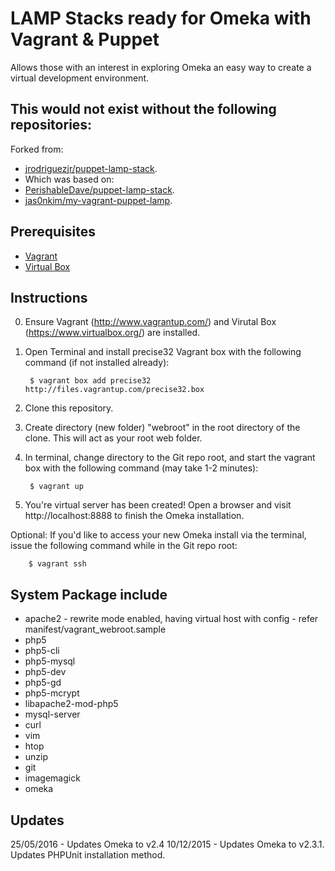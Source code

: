 # LAMP Stacks ready for Omeka with Vagrant & Puppet

Allows those with an interest in exploring Omeka an easy way to create a virtual development environment.

## This would not exist without the following repositories:
Forked from:
* [jrodriguezjr/puppet-lamp-stack](https://github.com/jrodriguezjr/puppet-lamp-stack).
* Which was based on:
* [PerishableDave/puppet-lamp-stack](https://github.com/PerishableDave/puppet-lamp-stack).
* [jas0nkim/my-vagrant-puppet-lamp](https://github.com/jas0nkim/my-vagrant-puppet-lamp).

## Prerequisites
* [Vagrant](http://www.vagrantup.com/)
* [Virtual Box](https://www.virtualbox.org/)

## Instructions
0. Ensure Vagrant (http://www.vagrantup.com/) and Virutal Box (https://www.virtualbox.org/) are installed.
1. Open Terminal and install precise32 Vagrant box with the following command (if not installed already):

        $ vagrant box add precise32 http://files.vagrantup.com/precise32.box

2. Clone this repository.
3. Create directory (new folder) "webroot" in the root directory of the clone. This will act as your root web folder.
4. In terminal, change directory to the Git repo root, and start the vagrant box with the following command (may take 1-2 minutes):

        $ vagrant up

5. You're virtual server has been created! Open a browser and visit http://localhost:8888 to finish the Omeka installation.


Optional: If you'd like to access your new Omeka install via the terminal, issue the following command while in the Git repo root:

        $ vagrant ssh
        


## System Package include

* apache2 - rewrite mode enabled, having virtual host with config - refer manifest/vagrant_webroot.sample
* php5
* php5-cli
* php5-mysql
* php5-dev
* php5-gd
* php5-mcrypt
* libapache2-mod-php5
* mysql-server
* curl
* vim
* htop
* unzip
* git
* imagemagick
* omeka

## Updates
25/05/2016 - Updates Omeka to v2.4
10/12/2015 - Updates Omeka to v2.3.1. Updates PHPUnit installation method.
